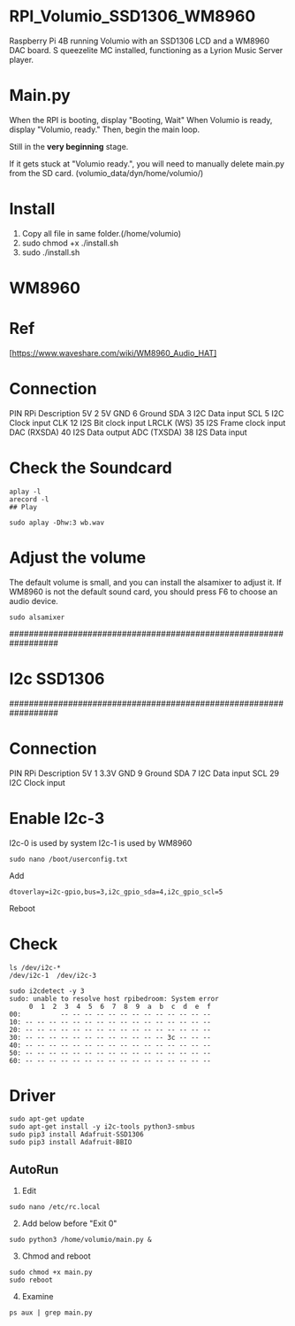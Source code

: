 # RPI_Volumio_SSD1306_WM8960
Raspberry Pi 4B running Volumio with an SSD1306 LCD and a WM8960 DAC board. S
queezelite MC installed, functioning as a Lyrion Music Server player.

# Main.py
When the RPI is booting, display "Booting, Wait"
When Volumio is ready, display "Volumio, ready."
Then, begin the main loop.

Still in the **very beginning** stage. 

If it gets stuck at "Volumio ready.", you will need to manually delete main.py from the SD card. (volumio_data/dyn/home/volumio/)

# Install
1. Copy all file in same folder.(/home/volumio)
2. sudo chmod +x ./install.sh
3. sudo ./install.sh
   

# WM8960
# Ref
[https://www.waveshare.com/wiki/WM8960_Audio_HAT]

# Connection
PIN             RPi     Description
5V              2       5V
GND             6       Ground
SDA             3       I2C Data input
SCL             5       I2C Clock input
CLK             12      I2S Bit clock input
LRCLK (WS)      35      I2S Frame clock input
DAC (RXSDA)     40      I2S Data output
ADC (TXSDA)     38      I2S Data input

# Check the Soundcard
```
aplay -l
arecord -l
## Play
```

```
sudo aplay -Dhw:3 wb.wav
```

# Adjust the volume
The default volume is small, and you can install the alsamixer to adjust it.
If WM8960 is not the default sound card, you should press F6 to choose an audio device.

```
sudo alsamixer
```


##################################################################
# I2c SSD1306
##################################################################
# Connection
PIN             RPi     Description
5V              1       3.3V
GND             9       Ground
SDA             7       I2C Data input
SCL             29      I2C Clock input


# Enable I2c-3
I2c-0 is used by system
I2c-1 is used by WM8960

```
sudo nano /boot/userconfig.txt
```

Add
```
dtoverlay=i2c-gpio,bus=3,i2c_gpio_sda=4,i2c_gpio_scl=5
```

Reboot

# Check
```
ls /dev/i2c-*
/dev/i2c-1  /dev/i2c-3
```
```
sudo i2cdetect -y 3
sudo: unable to resolve host rpibedroom: System error
     0  1  2  3  4  5  6  7  8  9  a  b  c  d  e  f
00:          -- -- -- -- -- -- -- -- -- -- -- -- -- 
10: -- -- -- -- -- -- -- -- -- -- -- -- -- -- -- -- 
20: -- -- -- -- -- -- -- -- -- -- -- -- -- -- -- -- 
30: -- -- -- -- -- -- -- -- -- -- -- -- 3c -- -- -- 
40: -- -- -- -- -- -- -- -- -- -- -- -- -- -- -- -- 
50: -- -- -- -- -- -- -- -- -- -- -- -- -- -- -- -- 
60: -- -- -- -- -- -- -- -- -- -- -- -- -- -- -- -- 

```

# Driver
```
sudo apt-get update
sudo apt-get install -y i2c-tools python3-smbus
sudo pip3 install Adafruit-SSD1306
sudo pip3 install Adafruit-BBIO
```


## AutoRun
1. Edit
```
sudo nano /etc/rc.local
```

2. Add below before "Exit 0"
```
sudo python3 /home/volumio/main.py &
```

3. Chmod and reboot
```
sudo chmod +x main.py 
sudo reboot
```

4. Examine
```
ps aux | grep main.py
```
